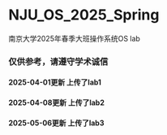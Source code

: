 # NJU_OS_2025_Spring
南京大学2025年春季大班操作系统OS lab

### 仅供参考，请遵守学术诚信
#### 2025-04-01更新 上传了lab1
#### 2025-04-08更新 上传了lab2
#### 2025-05-06更新 上传了lab3
